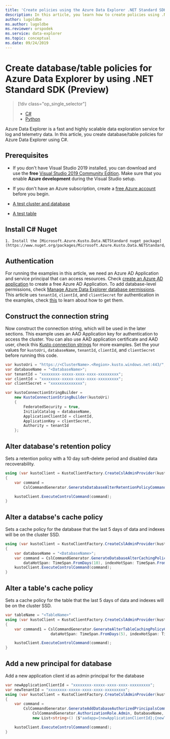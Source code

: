 ```yaml
---
title: 'Create policies using the Azure Data Explorer .NET Standard SDK (Preview)'
description: In this article, you learn how to create policies using .NET Standard SDK.
author: lugoldbe
ms.author: lugoldbe
ms.reviewer: orspodek
ms.service: data-explorer
ms.topic: conceptual
ms.date: 09/24/2019
---
```


# Create database/table policies for Azure Data Explorer by using .NET Standard SDK (Preview)

> [!div class="op_single_selector"]
> * [C#](database-table-policies-csharp.md)
> * [Python](database-table-policies-python.md)
>

Azure Data Explorer is a fast and highly scalable data exploration service for log and telemetry data. In this article, you create database/table policies for Azure Data Explorer using C#.

## Prerequisites

* If you don't have Visual Studio 2019 installed, you can download and use the **free** [Visual Studio 2019 Community Edition](https://www.visualstudio.com/downloads/). Make sure that you enable **Azure development** during the Visual Studio setup.

* If you don't have an Azure subscription, create a [free Azure account](https://azure.microsoft.com/free/) before you begin.

* [A test cluster and database](create-cluster-database-csharp.md)

* [A test table](net-standard-ingest-data.md)

## Install C# Nuget

```
1. Install the [Microsoft.Azure.Kusto.Data.NETStandard nuget package](https://www.nuget.org/packages/Microsoft.Azure.Kusto.Data.NETStandard/).
```
## Authentication
For running the examples in this article, we need an Azure AD Application and service principal that can access resources. Check [create an Azure AD application](https://docs.microsoft.com/en-us/azure/active-directory/develop/howto-create-service-principal-portal) to create a free Azure AD Application. To add database-level permissions, check [Manage Azure Data Explorer database permissions](https://docs.microsoft.com/bs-latn-ba/azure/data-explorer/manage-database-permissions). This article ues `tenantId`, `clientId`, and `clientSecret` for authentication in the examples, check [this](https://docs.microsoft.com/en-us/azure/active-directory/develop/howto-create-service-principal-portal) to learn about how to get them.

## Construct the connection string
Now construct the connection string, which will be used in the later sections. This example uses an AAD Application key for authentication to access the cluster. You can also use AAD application certificate and AAD user, check this [Kusto connection strings](https://docs.microsoft.com/en-us/azure/kusto/api/connection-strings/kusto) for more examples. Set the your values for `kustoUri`, `databaseName`, `tenantId`, `clientId`, and `clientSecret` before running this code.

```csharp
var kustoUri = "https://<ClusterName>.<Region>.kusto.windows.net:443/";
var databaseName = "<DatabaseName>";
var tenantId = "xxxxxxxx-xxxxx-xxxx-xxxx-xxxxxxxxx";
var clientId = "xxxxxxxx-xxxxx-xxxx-xxxx-xxxxxxxxx";
var clientSecret = "xxxxxxxxxxxxxx";

var kustoConnectionStringBuilder =
    new KustoConnectionStringBuilder(kustoUri)
    {
        FederatedSecurity = true,
        InitialCatalog = databaseName,
        ApplicationClientId = clientId,
        ApplicationKey = clientSecret,
        Authority = tenantId
    };
```

## Alter database's retention policy
Sets a retention policy with a 10 day soft-delete period and disabled data recoverability.

```csharp
using (var kustoClient = KustoClientFactory.CreateCslAdminProvider(kustoConnectionStringBuilder))
{
    var command =
        CslCommandGenerator.GenerateDatabaseAlterRetentionPolicyCommand(databaseName:databaseName, new DataRetentionPolicy(TimeSpan.FromDays(10), DataRecoverability.Disabled));

    kustoClient.ExecuteControlCommand(command);
}
```

## Alter a databse's cache policy
Sets a cache policy for the database that the last 5 days of data and indexes will be on the cluster SSD.

```csharp
using (var kustoClient = KustoClientFactory.CreateCslAdminProvider(kustoConnectionStringBuilder))
{
    var databaseName = "<DatabaseName>";
    var command = CslCommandGenerator.GenerateDatabaseAlterCachingPolicyCommand(databaseName: databaseName,
        dataHotSpan: TimeSpan.FromDays(10), indexHotSpan: TimeSpan.FromDays(10));
    kustoClient.ExecuteControlCommand(command);
}
```

## Alter a table's cache policy
Sets a cache policy for the table that the last 5 days of data and indexes will be on the cluster SSD.

```csharp
var tableName = "<TableName>"
using (var kustoClient = KustoClientFactory.CreateCslAdminProvider(kustoConnectionStringBuilder))
{
    var command1 = CslCommandGenerator.GenerateAlterTableCachingPolicyCommand(tableName: tableName,
                    dataHotSpan: TimeSpan.FromDays(5), indexHotSpan: TimeSpan.FromDays(5));

    kustoClient.ExecuteControlCommand(command);
}
```

## Add a new principal for database
Add a new application client id as admin principal for the database

```csharp
var newApplicationClientId = "xxxxxxxx-xxxxx-xxxx-xxxx-xxxxxxxxx";
var newTenantId = "xxxxxxxx-xxxxx-xxxx-xxxx-xxxxxxxxx";
using (var kustoClient = KustoClientFactory.CreateCslAdminProvider(kustoConnectionStringBuilder))
{
    var command =
        CslCommandGenerator.GenerateAddDatabaseAuthorizedPrincipalsCommand(
            CslCommandGenerator.AuthorizationRole.Admin, DatabaseName,
            new List<string>() {$"aadapp={newApplicationClientId};{newTenantId}"});

    kustoClient.ExecuteControlCommand(command);
}
```
